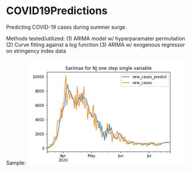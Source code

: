 # COVID19Predictions

Predicting COVID-19 cases during summer surge. 

Methods tested/utilized:
(1) ARIMA model w/ hyperparamater permutation
(2) Curve fitting against a log function
(3) ARIMA w/ exogenous regressor on stringency index data


Sample:
![alt text](https://github.com/dylan1218/CovidCasePredictions/blob/master/plots/NJ/NJ%20one%20step%20single%20variable.png)